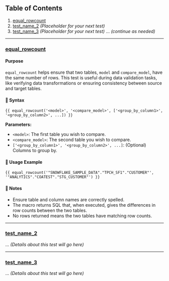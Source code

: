 ## Table of Contents
1. [equal_rowcount](#equal_rowcount)
2. [test_name_2](#test_name_2) *(Placeholder for your next test)*
3. [test_name_3](#test_name_3) *(Placeholder for your next test)*
... *(continue as needed)*

---

### [equal_rowcount](#equal_rowcount)

####  Purpose

`equal_rowcount` helps ensure that two tables, `model` and `compare_model`, have the same number of rows. This test is useful during data validation tasks, like verifying data transformations or ensuring consistency between source and target tables.

#### 📝 Syntax

```jinja
{{ equal_rowcount('<model>', '<compare_model>', ['<group_by_column1>', '<group_by_column2>', ...]) }}
```

**Parameters:**
- `<model>`: The first table you wish to compare.
- `<compare_model>`: The second table you wish to compare.
- `['<group_by_column1>', '<group_by_column2>', ...]`: (Optional) Columns to group by.

#### 🚀 Usage Example

```jinja
{{ equal_rowcount('"SNOWFLAKE_SAMPLE_DATA"."TPCH_SF1"."CUSTOMER"', '"ANALYTICS"."COATEST"."STG_CUSTOMER"') }}
```

#### 📌 Notes

- Ensure table and column names are correctly spelled.
- The macro returns SQL that, when executed, gives the differences in row counts between the two tables.
- No rows returned means the two tables have matching row counts.

---

### [test_name_2](#test_name_2)

... *(Details about this test will go here)*

---

### [test_name_3](#test_name_3)

... *(Details about this test will go here)*

